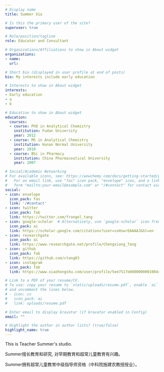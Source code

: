 ```yaml
---
# Display name
title: Summer Xia

# Is this the primary user of the site?
superuser: true

# Role/position/tagline
role: Educator and Consultant 

# Organizations/Affiliations to show in About widget
organizations:
- name: 
  url: 

# Short bio (displayed in user profile at end of posts)
bio: My interests include early education

# Interests to show in About widget
interests:
- Early education
- a 
- b 

# Education to show in About widget
education:
  courses:
  - course: PhD in Analytical Chemistry
    institution: Fudan University
    year: 2012
  - course: MS in Analytical Chemistry
    institution: Hunan Normal University
    year: 2010
  - course: BSc in Pharmacy 
    institution: China Pharmaceutical University
    year: 2007

# Social/Academic Networking
# For available icons, see: https://wowchemy.com/docs/getting-started/page-builder/#icons
#   For an email link, use "fas" icon pack, "envelope" icon, and a link in the
#   form "mailto:your-email@example.com" or "/#contact" for contact widget.
social:
- icon: envelope
  icon_pack: fas
  link: '/#contact'
- icon: twitter
  icon_pack: fab
  link: https://twitter.com/frangel_tang
- icon: google-scholar  # Alternatively, use `google-scholar` icon from `ai` icon pack
  icon_pack: ai
  link: https://scholar.google.com/citations?user=sxHswrEAAAAJ&hl=en
- icon: researchgate  
  icon_pack: ai
  link: https://www.researchgate.net/profile/Chengxiang_Tang
- icon: github
  icon_pack: fab
  link: https://github.com/ctang83
- icon: instagram
  icon_pack: fab
  link: https://www.xiaohongshu.com/user/profile/5ee7517e000000000100448f

# Link to a PDF of your resume/CV.
# To use: copy your resume to `static/uploads/resume.pdf`, enable `ai` icons in `params.toml`, 
# and uncomment the lines below.
# - icon: cv
#   icon_pack: ai
#   link: uploads/resume.pdf

# Enter email to display Gravatar (if Gravatar enabled in Config)
email: ""

# Highlight the author in author lists? (true/false)
highlight_name: true
---
```


This is Teacher Summer's studio. 

Summer擅长教育和研究, 对早期教育和超常儿童教育有兴趣。

Summer拥有超常儿童教育中级指导师资格（中科院施建农教授授业）。
